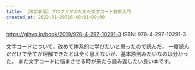 ```yaml
---
title: ［改訂新版］プログラマのための文字コード技術入門
created_at: 2022-01-29T16:40:01+09:00
---
```


https://gihyo.jp/book/2019/978-4-297-10291-3
ISBN: 978-4-297-10291-3

文字コードについて、改めて体系的に学びたいと思ったので読んだ。
一度読んだだけで全てが理解できたとは全く思えないが、基本原則みたいなのは分かった。
また文字コードに悩まさせる時が来たら読み返したい良い本です。